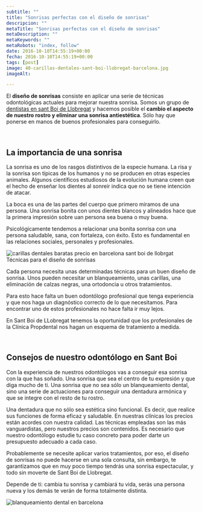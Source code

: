 ```yaml
---
subtitle: ""
title: "Sonrisas perfectas con el diseño de sonrisas"
descripcion: ""
metaTitle: "Sonrisas perfectas con el diseño de sonrisas"
metaDescription: ""
metaKeywords: ""
metaRobots: "index, follow"
date: 2016-10-10T14:55:19+00:00
fecha: 2016-10-10T14:55:19+00:00
tags: [post]
image: 40-carillas-dentales-sant-boi-llobregat-barcelona.jpg
imageAlt: 

---
```



El **diseño de sonrisas** consiste en aplicar una serie de técnicas odontológicas actuales para mejorar nuestra sonrisa. Somos un grupo de [dentistas en sant Boi de Llobregat](http://centredentalbaste.com/) y hacemos posible el **cambio el aspecto de nuestro rostro y eliminar una sonrisa antiestética**. Sólo hay que ponerse en manos de buenos profesionales para conseguirlo.

 
## La importancia de una sonrisa


La sonrisa es uno de los rasgos distintivos de la especie humana. La risa y la sonrisa son típicas de los humanos y no se producen en otras especies animales. Algunos científicos estudiosos de la evolución humana creen que el hecho de enseñar los dientes al sonreir indica que no se tiene intención de atacar.

La boca es una de las partes del cuerpo que primero miramos de una persona. Una sonrisa bonita con unos dientes blancos y alineados hace que la primera impresión sobre uan persona sea buena o muy buena.

Psicológicamente tendemos a relacionar una bonita sonrisa con una persona saludable, sana, con fortaleza, con éxito. Esto es fundamental en las relaciones sociales, personales y profesionales.

![carillas dentales baratas precio en barcelona sant boi de llobrgat](/assets/static/images/blog/blog-inner/carillas-dentales-barcelona-sant-boi-llobregat-barato-precio.jpg)
Técnicas para el diseño de sonrisas


Cada persona necesita unas determinadas técnicas para un buen diseño de sonrisa. Unos pueden necesitar un blanqueamiento, unas carillas, una eliminación de calzas negras, una ortodoncia u otros tratamientos.

Para esto hace falta un buen odontólogo profesional que tenga experiencia y que nos haga un diagnóstico correcto de lo que necesitamos. Para encontrar uno de estos profesionales no hace falta ir muy lejos.

En Sant Boi de LLobregat tenemos la oportunidad que los profesionales de la Clínica Propdental nos hagan un esquema de tratamiento a medida.

 
## Consejos de nuestro odontólogo en Sant Boi


Con la experiencia de nuestros odontólogos vas a conseguir esa sonrisa con la que has soñado. Una sonrisa que sea el centro de tu expresión y que diga mucho de ti. Una sonrisa que no sea sólo un blanqueamiento dental, sino una serie de actuaciones para conseguir una dentadura armónica y que se integre con el resto de tu rostro.

Una dentadura que no sólo sea estética sino funcional. Es decir, que realice sus funciones de forma eficaz y saludable. En nuestras clínicas los precios están acordes con nuestra calidad. Las técnicas empleadas son las más vanguardistas, pero nuestros precios son contenidos. Es necesario que nuestro odontólogo estudie tu caso concreto para poder darte un presupuesto adecuado a cada caso.

Probablemente se necesite aplicar varios tratamientos, por eso, el diseño de sonrisas no puede hacerse en una sola consulta, sin embargo, te garantizamos que en muy poco tiempo tendrás una sonrisa espectacular, y todo sin moverte de Sant Boi de Llobregat.

Depende de ti: cambia tu sonrisa y cambiará tu vida, serás una persona nueva y los demás te verán de forma totalmente distinta.

![blanqueamiento dental en barcelona](/assets/static/images/blog/blog-inner/blanqueamiento-dental-barcelona-1024x485.jpg)
